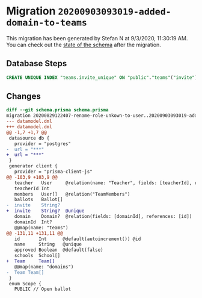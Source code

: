 # Migration `20200903093019-added-domain-to-teams`

This migration has been generated by Stefan N at 9/3/2020, 11:30:19 AM.
You can check out the [state of the schema](./schema.prisma) after the migration.

## Database Steps

```sql
CREATE UNIQUE INDEX "teams.invite_unique" ON "public"."teams"("invite")
```

## Changes

```diff
diff --git schema.prisma schema.prisma
migration 20200829122407-rename-role-unkown-to-user..20200903093019-added-domain-to-teams
--- datamodel.dml
+++ datamodel.dml
@@ -1,7 +1,7 @@
 datasource db {
   provider = "postgres"
-  url = "***"
+  url = "***"
 }
 generator client {
   provider = "prisma-client-js"
@@ -103,9 +103,9 @@
   teacher   User     @relation(name: "Teacher", fields: [teacherId], references: [id])
   teacherId Int
   members   User[]   @relation("TeamMembers")
   ballots   Ballot[]
-  invite    String?
+  invite    String?  @unique
   domain    Domain?  @relation(fields: [domainId], references: [id])
   domainId  Int?
   @@map(name: "teams")
@@ -131,11 +131,11 @@
   id       Int      @default(autoincrement()) @id
   name     String   @unique
   approved Boolean  @default(false)
   schools  School[]
+  Team     Team[]
   @@map(name: "domains")
-  Team Team[]
 }
 enum Scope {
   PUBLIC // Open ballot
```


